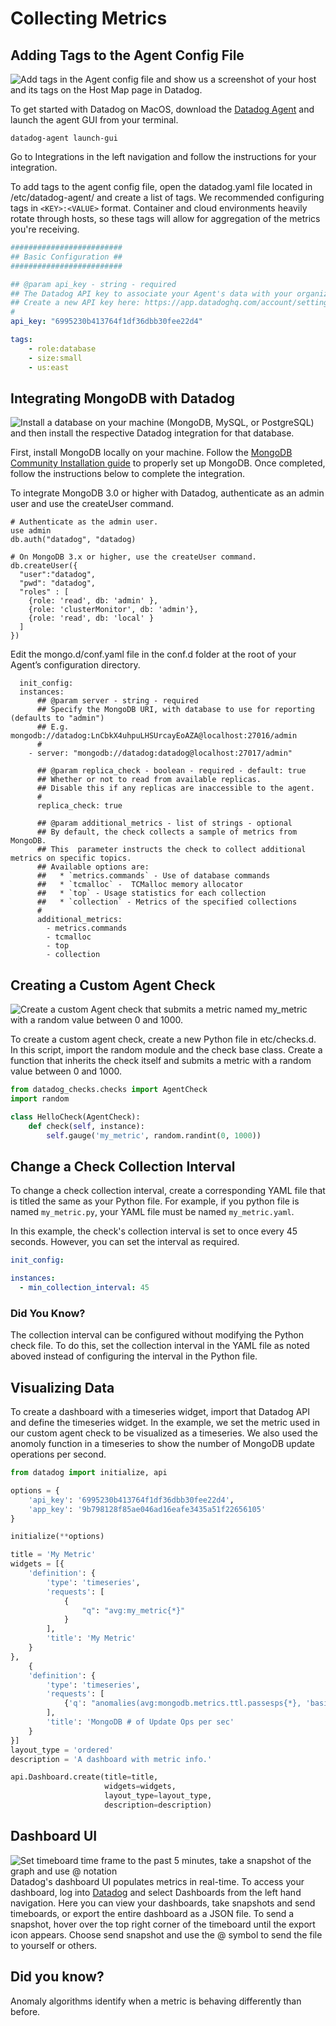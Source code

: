 # Collecting Metrics

## Adding Tags to the Agent Config File
![Add tags in the Agent config file and show us a screenshot of your host and its tags on the Host Map page in Datadog.
](https://user-images.githubusercontent.com/33497827/66730147-b898e180-ee1d-11e9-802d-11740702bc86.png) 

To get started with Datadog on MacOS, download the [Datadog Agent](https://docs.datadoghq.com/getting_started/agent/?tab=datadogussite) and launch the agent GUI from your terminal.

```Shell
datadog-agent launch-gui
```

Go to Integrations in the left navigation and follow the instructions for your integration.

To add tags to the agent config file, open the datadog.yaml file located in /etc/datadog-agent/ and create a list of tags. We recommended configuring tags in `<KEY>:<VALUE>` format. Container and cloud environments heavily rotate through hosts, so these tags will allow for aggregation of the metrics you're receiving.

```yaml
#########################
## Basic Configuration ##
#########################

## @param api_key - string - required
## The Datadog API key to associate your Agent's data with your organization.
## Create a new API key here: https://app.datadoghq.com/account/settings
#
api_key: "6995230b413764f1df36dbb30fee22d4"

tags:
    - role:database
    - size:small
    - us:east
```

## Integrating MongoDB with Datadog
![Install a database on your machine (MongoDB, MySQL, or PostgreSQL) and then install the respective Datadog integration for that database.](https://user-images.githubusercontent.com/33497827/66730236-60161400-ee1e-11e9-8272-fa10f7cb4efd.png)

First, install MongoDB locally on your machine. Follow the [MongoDB Community Installation guide](https://docs.mongodb.com/manual/tutorial/install-mongodb-on-os-x/) to properly set up MongoDB. Once completed, follow the instructions below to complete the integration.

To integrate MongoDB 3.0 or higher with Datadog, authenticate as an admin user and use the createUser command.
```Shell
# Authenticate as the admin user.
use admin
db.auth("datadog", "datadog)

# On MongoDB 3.x or higher, use the createUser command.
db.createUser({
  "user":"datadog",
  "pwd": "datadog",
  "roles" : [
    {role: 'read', db: 'admin' },
    {role: 'clusterMonitor', db: 'admin'},
    {role: 'read', db: 'local' }
  ]
})
```

Edit the mongo.d/conf.yaml file in the conf.d folder at the root of your Agent’s configuration directory.
```Shell
  init_config:
  instances:
      ## @param server - string - required
      ## Specify the MongoDB URI, with database to use for reporting (defaults to "admin")
      ## E.g. mongodb://datadog:LnCbkX4uhpuLHSUrcayEoAZA@localhost:27016/admin
      #
    - server: "mongodb://datadog:datadog@localhost:27017/admin"

      ## @param replica_check - boolean - required - default: true
      ## Whether or not to read from available replicas.
      ## Disable this if any replicas are inaccessible to the agent.
      #
      replica_check: true

      ## @param additional_metrics - list of strings - optional
      ## By default, the check collects a sample of metrics from MongoDB.
      ## This  parameter instructs the check to collect additional metrics on specific topics.
      ## Available options are:
      ##   * `metrics.commands` - Use of database commands
      ##   * `tcmalloc` -  TCMalloc memory allocator
      ##   * `top` - Usage statistics for each collection
      ##   * `collection` - Metrics of the specified collections
      #
      additional_metrics:
        - metrics.commands
        - tcmalloc
        - top
        - collection
```

## Creating a Custom Agent Check
![Create a custom Agent check that submits a metric named my_metric with a random value between 0 and 1000.
](https://user-images.githubusercontent.com/33497827/66730278-8d62c200-ee1e-11e9-83b5-24d102510c70.png)

To create a custom agent check, create a new Python file in etc/checks.d. In this script, import the random module and the check base class. Create a function that inherits the check itself and submits a metric with a random value between 0 and 1000.

```Python
from datadog_checks.checks import AgentCheck
import random

class HelloCheck(AgentCheck):
    def check(self, instance):
        self.gauge('my_metric', random.randint(0, 1000))
```

## Change a Check Collection Interval

To change a check collection interval, create a corresponding YAML file that is titled the same as your Python file. For example, if you python file is named `my_metric.py`, your YAML file must be named `my_metric.yaml`.

In this example, the check's collection interval is set to once every 45 seconds. However, you can set the interval as required.

```YAML
init_config:

instances:
  - min_collection_interval: 45
```

### Did You Know?
The collection interval can be configured without modifying the Python check file. To do this, set the collection interval in the YAML file as noted aboved instead of configuring the interval in the Python file.

## Visualizing Data
To create a dashboard with a timeseries widget, import that Datadog API and define the timeseries widget. In the example, we set the metric used in our custom agent check to be visualized as a timeseries. We also used the anomoly function in a timeseries to show the number of MongoDB update operations per second.

```Python
from datadog import initialize, api

options = {
    'api_key': '6995230b413764f1df36dbb30fee22d4',
    'app_key': '9b798128f85ae046ad16eafe3435a51f22656105'
}

initialize(**options)

title = 'My Metric'
widgets = [{
    'definition': {
        'type': 'timeseries',
        'requests': [
            {
                "q": "avg:my_metric{*}"
            }
        ],
        'title': 'My Metric'
    }
},
    {
    'definition': {
        'type': 'timeseries',
        'requests': [
            {'q': "anomalies(avg:mongodb.metrics.ttl.passesps{*}, 'basic', 2)"}
        ],
        'title': 'MongoDB # of Update Ops per sec'
    }
}]
layout_type = 'ordered'
description = 'A dashboard with metric info.'

api.Dashboard.create(title=title,
                     widgets=widgets,
                     layout_type=layout_type,
                     description=description)
```
## Dashboard UI
![Set timeboard time frame to the past 5 minutes, take a snapshot of the graph and use @ notation](https://user-images.githubusercontent.com/33497827/66783605-3bfe1580-eea6-11e9-8865-e0434e5f6e15.png)
Datadog's dashboard UI populates metrics in real-time. To access your dashboard, log into [Datadog](https://app.datadoghq.com/) and select Dashboards from the left hand navigation. Here you can view your dashboards, take snapshots and send timeboards, or export the entire dashboard as a JSON file. To send a snapshot, hover over the top right corner of the timeboard until the export icon appears. Choose send snapshot and use the @ symbol to send the file to yourself or others.

## Did you know?
Anomaly algorithms identify when a metric is behaving differently than before.
